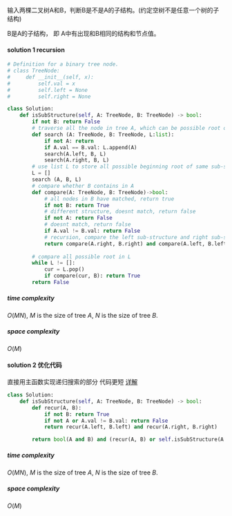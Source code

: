 输入两棵二叉树A和B，判断B是不是A的子结构。(约定空树不是任意一个树的子结构)

B是A的子结构， 即 A中有出现和B相同的结构和节点值。

#### solution 1 recursion
```python
# Definition for a binary tree node.
# class TreeNode:
#     def __init__(self, x):
#         self.val = x
#         self.left = None
#         self.right = None

class Solution:
    def isSubStructure(self, A: TreeNode, B: TreeNode) -> bool:
        if not B: return False
        # traverse all the node in tree A, which can be possible root of same sub-structure
        def search (A: TreeNode, B: TreeNode, L:list):
            if not A: return 
            if A.val == B.val: L.append(A)
            search(A.left, B, L)
            search(A.right, B, L)
        # use list L to store all possible beginning root of same sub-structure
        L = []
        search (A, B, L)
        # compare whether B contains in A
        def compare(A: TreeNode, B: TreeNode)->bool:
            # all nodes in B have matched, return true
            if not B: return True
            # different structure, doesnt match, return false
            if not A: return False
            # doesnt match, return false
            if A.val != B.val: return False
            # recursion, compare the left sub-structure and right sub-structure
            return compare(A.right, B.right) and compare(A.left, B.left)
            
        # compare all possible root in L
        while L != []:
            cur = L.pop()
            if compare(cur, B): return True
        return False
```

##### time complexity
$O(MN)$, $M$ is the size of tree $A$, $N$ is the size of tree $B$.

##### space complexity
$O(M)$

#### solution 2 优化代码
直接用主函数实现递归搜索的部分
代码更短
[详解](https://leetcode-cn.com/problems/shu-de-zi-jie-gou-lcof/solution/mian-shi-ti-26-shu-de-zi-jie-gou-xian-xu-bian-li-p/)
```python
class Solution:
    def isSubStructure(self, A: TreeNode, B: TreeNode) -> bool:
        def recur(A, B):
            if not B: return True
            if not A or A.val != B.val: return False
            return recur(A.left, B.left) and recur(A.right, B.right)

        return bool(A and B) and (recur(A, B) or self.isSubStructure(A.left, B) or self.isSubStructure(A.right, B))

```
##### time complexity
$O(MN)$, $M$ is the size of tree $A$, $N$ is the size of tree $B$.

##### space complexity
$O(M)$